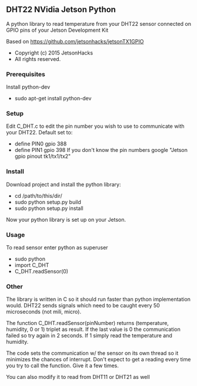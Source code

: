 ## DHT22 NVidia Jetson Python
A python library to read temperature from your DHT22 sensor connected on GPIO pins of your Jetson Development Kit

Based on https://github.com/jetsonhacks/jetsonTX1GPIO
 * Copyright (c) 2015 JetsonHacks
 * All rights reserved.

### Prerequisites
Install python-dev
 * sudo apt-get install python-dev

### Setup
Edit C_DHT.c to edit the pin number you wish to use to communicate with your DHT22.
Default set to:
 * define PIN0 gpio 388
 * define PIN1 gpio 398
If you don't know the pin numbers google "Jetson gpio pinout tk1/tx1/tx2"

### Install
Download project and install the python library:
 * cd /path/to/this/dir/
 * sudo python setup.py build
 * sudo python setup.py install

Now your python library is set up on your Jetson.

### Usage
To read sensor enter python as superuser

 * sudo python
 * import C_DHT
 * C_DHT.readSensor(0)


### Other
The library is written in C so it should run faster than python implementation would. DHT22 sends signals which need to be caught every 50 microseconds (not mili, micro).

The function C_DHT.readSensor(pinNumber) returns (temperature, humidity, 0 or 1) triplet as result.
If the last value is 0 the communication failed so try again in 2 seconds. If 1 simply read the temperature and humidity.


The code sets the communication w/ the sensor on its own thread so it minimizes the chances of interrupt.
Don't expect to get a reading every time you try to call the function. Give it a few times.

You can also modify it to read from DHT11 or DHT21 as well